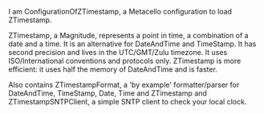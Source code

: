 I am ConfigurationOfZTimestamp, a Metacello configuration to load ZTimestamp.

ZTimestamp, a Magnitude, represents a point in time, a combination of a date and a time.
It is an alternative for DateAndTime and TimeStamp.
It has second precision and lives in the UTC/GMT/Zulu timezone.
It uses ISO/International conventions and protocols only. 
ZTimestamp is more efficient: it uses half the memory of DateAndTime and is faster.

Also contains  ZTimestampFormat, a 'by example' formatter/parser for DateAndTime, TimeStamp, Date, Time and ZTimestamp and ZTimestampSNTPClient, a simple SNTP client to check your local clock.